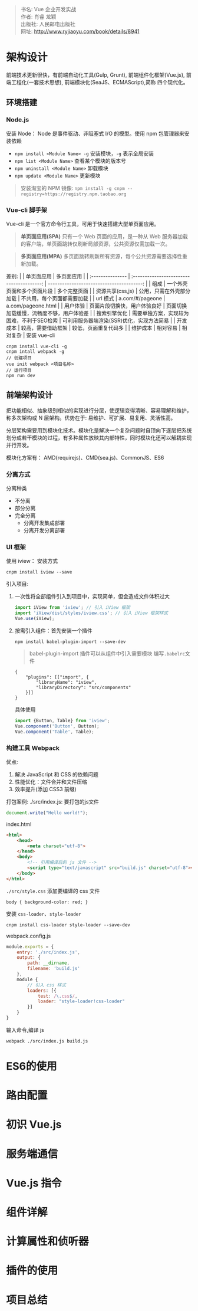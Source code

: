 > 书名: Vue 企业开发实战<br>
> 作者: 肖睿 龙颖<br>
> 出版社: 人民邮电出版社<br>
> 网址: http://www.ryjiaoyu.com/book/details/8941

# 架构设计
前端技术更新很快，有前端自动化工具(Gulp, Grunt), 前端组件化框架(Vue.js), 前端工程化(一套技术思想), 前端模块化(SeaJS、ECMAScript),简称 四个现代化。

## 环境搭建
### Node.js
安装 Node： Node 是事件驱动、非阻塞式 I/O 的模型。使用 npm  包管理器来安装依赖
- `npm install <Module Name> -g` 安装模块，`-g` 表示全局安装
- `npm list <Module Name>` 查看某个模块的版本号
- `npm uninstall <Module Name>` 卸载模块
- `npm update <Module Name>` 更新模块

> 安装淘宝的 NPM 镜像: `npm install -g cnpm --registry=https://registry.npm.taobao.org`

### Vue-cli 脚手架
Vue-cli 是一个官方命令行工具，可用于快速搭建大型单页面应用。

> **单页面应用(SPA)** 只有一个 Web 页面的应用，是一种从 Web 服务器加载的客户端，单页面跳转仅刷新局部资源，公共资源仅需加载一次。

> **多页面应用(MPA)** 多页面跳转刷新所有资源，每个公共资源需要选择性重新加载。

差别: 
|              |                单页面应用                 |                                多页面应用 |
| :--------------- | :---------------------------------------: | ----------------------------------------: |
| 组成             |        一个外壳页面和多个页面片段         |                              多个完整页面 |
| 资源共享(css,js) |         公用，只需在外壳部分加载          |                不共用，每个页面都需要加载 |
| url 模式         |              a.com/#/pageone              |                        a.com/pageone.html |
| 用户体验         |       页面片段切换快，用户体验良好        |  页面切换加载缓慢，流畅度不够，用户体验差 |
| 搜索引擎优化     | 需要单独方案，实现较为困难，不利于SEO检索 | 可利用服务器端渲染(SSR)优化，实现方法简易 |
| 开发成本         |            较高，需要借助框架             |                      较低，页面重复代码多 |
| 维护成本         |                 相对容易                  |                                  相对复杂 |
安装 vue-cli
```
cnpm install vue-cli -g 
cnpm intall webpack -g
// 创建项目
vue init webpack <项目名称>
// 运行项目
npm run dev
```
## 前端架构设计
把功能相似、抽象级别相似的实现进行分层，使逻辑变得清晰、容易理解和维护，称多次架构或 N 层架构。优势在于: 易维护、可扩展、易复用、灵活性高。

分层架构需要用到模块化技术。模块化是解决一个复杂问题时自顶向下逐层把系统划分成若干模块的过程，有多种属性放映其内部特性，同时模块化还可以解耦实现并行开发。

模块化方案有： AMD(requirejs)、CMD(sea.js)、CommonJS、ES6

### 分离方式
分离种类
- 不分离
- 部分分离
- 完全分离
  - 分离开发集成部署
  - 分离开发分离部署

### UI 框架
使用 iview： 安装方式
```
cnpm install iview --save
```
引入项目:
1. 一次性将全部组件引入到项目中，实现简单，但会造成文件体积过大
    ```js
    import iView from 'iview'; // 引入 iView 框架
    import 'iView/dist/styles/iview.css'; // 引入 iView 框架样式
    Vue.use(iView);
    ```
2. 按需引入组件：首先安装一个插件
    ```
    npm install babel-plugin-import --save-dev
    ```
    > babel-plugin-import 插件可以从组件中引入需要模块
    编写`.babelrc`文件
    ```
    {
        "plugins": [["import", {
            "libraryName": "iview",
            "libraryDirectory": "src/components"
        }]]
    }
    ```
    具体使用
    ```js
    import {Button, Table} from 'iview';
    Vue.component('Button', Button);
    Vue.component('Table', Table);
    ```
### 构建工具 Webpack
优点:
1. 解决 JavaScript 和 CSS 的依赖问题
2. 性能优化：文件合并和文件压缩
3. 效率提升(添加 CSS3 前缀)

打包案例:
./src/index.js: 要打包的js文件
```js
document.write("Hello world!");
```
index.html
```html
<html>
    <head>
        <meta charset="utf-8">
    </head>
    <body>
        <!-- 引用编译后的 js 文件 -->
        <script type="text/javascript" src="build.js" charset="utf-8"></script>
    </body>
</html>
```
`./src/style.css` 添加要编译的 css 文件
```
body { background-color: red; }
```
安装 `css-loader`、`style-loader`
```
cnpm install css-loader style-loader --save-dev
```
webpack.config.js
```js
module.exports = {
    entry: './src/index.js',
    output: {
        path: __dirname,
        filename: 'build.js'
    },
    module {
        // 引入 css 样式
        loaders: [{
            test: /\.css$/,
            loader: "style-loader!css-loader"
        }]
    }
}
```
输入命令,编译 js
```
webpack ./src/index.js build.js
```
# ES6的使用 
# 路由配置
# 初识 Vue.js
# 服务端通信
# Vue.js 指令
# 组件详解
# 计算属性和侦听器
# 插件的使用
# 项目总结